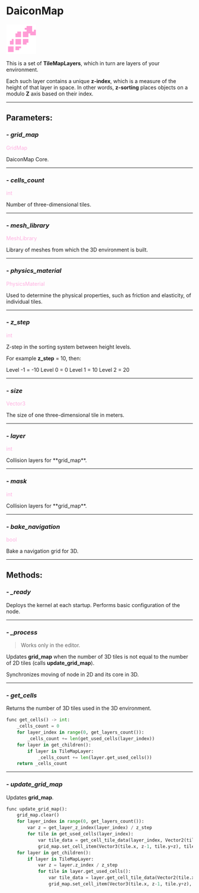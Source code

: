 # DaiconMap

![daicon-map.png](../assets/images/nodes/daicon_map.png)

This is a set of **TileMapLayers**, which in turn are layers of your environment.

Each such layer contains a unique **z-index**, which is a measure of the height of that layer in space. In other words, **z-sorting** places objects on a modulo **Z** axis based on their index.

---
## **Parameters**:

### - *grid_map*
<p style="color:#ffb0e0;">GridMap</p>
DaiconMap Core.

---
### - *cells_count*
<p style="color:#ffb0e0;">int</p>
Number of three-dimensional tiles.

---
### - *mesh_library*
<p style="color:#ffb0e0;">MeshLibrary</p>
Library of meshes from which the 3D environment is built.

---
### - *physics_material*
<p style="color:#ffb0e0;">PhysicsMaterial</p>
Used to determine the physical properties, such as friction and elasticity, of individual tiles.

---
### - *z_step*
<p style="color:#ffb0e0;">int</p>
Z-step in the sorting system between height levels.

For example **z_step** = 10, then:

Level -1 = -10
Level 0 = 0
Level 1 = 10
Level 2 = 20

---
### - *size*
<p style="color:#ffb0e0;">Vector3</p>
The size of one three-dimensional tile in meters.

---
### - *layer*
<p style="color:#ffb0e0;">int</p>
Collision layers for **grid_map**.

---
### - *mask*
<p style="color:#ffb0e0;">int</p>
Collision layers for **grid_map**.

---
### - *bake_navigation*
<p style="color:#ffb0e0;">bool</p>
Bake a navigation grid for 3D.

---
## **Methods**:
### - *_ready*

Deploys the kernel at each startup. Performs basic configuration of the node.

---
### - *_process*

> Works only in the editor.

Updates **grid_map** when the number of 3D tiles is not equal to the number of 2D tiles (calls **update_grid_map**).

Synchronizes moving of node in 2D and its core in 3D. 

---
### - *get_cells*

Returns the number of 3D tiles used in the 3D environment.

```python
func get_cells() -> int:
	_cells_count = 0
	for layer_index in range(0, get_layers_count()):
		_cells_count += len(get_used_cells(layer_index))
	for layer in get_children():
		if layer is TileMapLayer:
			_cells_count += len(layer.get_used_cells())
	return _cells_count
```

---
### - *update_grid_map*

Updates **grid_map**.

```python
func update_grid_map():
	grid_map.clear()
	for layer_index in range(0, get_layers_count()):
		var z = get_layer_z_index(layer_index) / z_step
		for tile in get_used_cells(layer_index):
			var tile_data = get_cell_tile_data(layer_index, Vector2(tile.x, tile.y))
			grid_map.set_cell_item(Vector3(tile.x, z-1, tile.y+z), tile_data.get_custom_data("Item"))
	for layer in get_children():
		if layer is TileMapLayer:
			var z = layer.z_index / z_step
			for tile in layer.get_used_cells():
				var tile_data = layer.get_cell_tile_data(Vector2(tile.x, tile.y))
				grid_map.set_cell_item(Vector3(tile.x, z-1, tile.y+z), tile_data.get_custom_data("Item"))
```